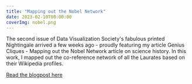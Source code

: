 ```yaml
---
title: "Mapping out the Nobel Network"
date: 2023-02-10T00:00:00
coverImg: nobel.png
---
```


The second issue of Data Visualization Society's fabulous printed Nightingale arrived a few weeks ago - proudly featuring my article Genius Cliques - Mapping out the Nobel Network article on science history. In this work, I mapped out the co-reference network of all the Laurates based on their Wikipedia profiles.

<!--more-->


[Read the blogpost here](https://www.linkedin.com/posts/milan-janosov_networkscience-datascience-datavisualization-activity-7040633828494721025-dA2w?utm_source=share&utm_medium=member_ios)
